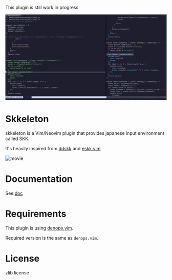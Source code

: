 This plugin is still work in progress

![2022-12-10-174306_1896x1034_scrot](https://github.com/kuuote/files/blob/main/ddu-source-git_diff.png)


# Skkeleton

skkeleton is a Vim/Neovim plugin that provides japanese input environment called
SKK.

It's heavily inspired from [ddskk](https://github.com/skk-dev/ddskk) and
[eskk.vim](https://github.com/tyru/eskk.vim).

![movie](https://user-images.githubusercontent.com/36663503/131238795-89866efb-6064-4832-b0cf-132fbab1da94.gif)

# Documentation

See
[doc](https://github.com/kuuote/denops-skkeleton.vim/tree/main/doc/skkeleton.jax)

# Requirements

This plugin is using [denops.vim](https://github.com/vim-denops/denops.vim).

Required version is the same as `denops.vim`.

# License

zlib license
